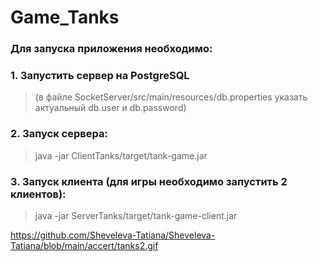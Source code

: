 # Game_Tanks

### Для запуска приложения необходимо:

### 1. Запустить сервер на PostgreSQL 
> (в файле SocketServer/src/main/resources/db.properties указать актуальный db.user и db.password)

### 2. Запуск сервера:
> java -jar ClientTanks/target/tank-game.jar

### 3. Запуск клиента (для игры необходимо запустить 2 клиентов):
> java -jar ServerTanks/target/tank-game-client.jar


https://github.com/Sheveleva-Tatiana/Sheveleva-Tatiana/blob/main/accert/tanks2.gif



